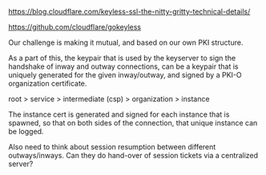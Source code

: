 
https://blog.cloudflare.com/keyless-ssl-the-nitty-gritty-technical-details/

https://github.com/cloudflare/gokeyless

Our challenge is making it mutual, and based on our own PKI structure.

As a part of this, the keypair that is used by the keyserver to sign the handshake of inway and outway connections, can be a keypair that is uniquely generated for the given inway/outway, and signed by a PKI-O organization certificate.

root > service > intermediate (csp) > organization > instance

The instance cert is generated and signed for each instance that is spawned, so that on both sides of the connection, that unique instance can be logged.

Also need to think about session resumption between different outways/inways. Can they do hand-over of session tickets via a centralized server?
